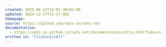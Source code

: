 ```yaml
---
created: 2025-08-22T16:01:38+02:00
updated: 2024-12-17T15:27:08Z
homepage:
source: https://github.com/nats-io/nats.net
documentation:
  - https://nats-io.github.io/nats.net/documentation/intro.html?tabs=core-nats
written in: "[[Csharp|C#]]"
---
```

